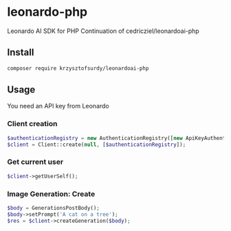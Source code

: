 # leonardo-php

Leonardo AI SDK for PHP
Continuation of cedricziel/leonardoai-php

## Install

```bash
composer require krzysztofsurdy/leonardoai-php
```

## Usage

You need an API key from Leonardo

### Client creation

```php
$authenticationRegistry = new AuthenticationRegistry([new ApiKeyAuthentication('my-api-key')]);
$client = Client::create(null, [$authenticationRegistry]);
```

### Get current user

```php
$client->getUserSelf();
```

### Image Generation: Create

```php
$body = GenerationsPostBody();
$body->setPrompt('A cat on a tree');
$res = $client->createGeneration($body);
```
